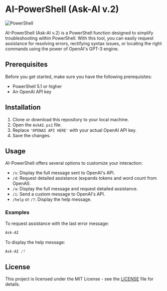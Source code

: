 # AI-PowerShell (Ask-AI v.2)

![PowerShell](https://img.shields.io/badge/PowerShell-5.1%2B-blue)

AI-PowerShell (Ask-AI v.2) is a PowerShell function designed to simplify troubleshooting within PowerShell. With this tool, you can easily request assistance for resolving errors, rectifying syntax issues, or locating the right commands using the power of OpenAI's GPT-3 engine.

## Prerequisites

Before you get started, make sure you have the following prerequisites:

- PowerShell 5.1 or higher
- An OpenAI API key

## Installation

1. Clone or download this repository to your local machine.
2. Open the `AskAI.ps1` file.
3. Replace `'OPENAI API HERE'` with your actual OpenAI API key.
4. Save the changes.

## Usage

AI-PowerShell offers several options to customize your interaction:

- `/s`: Display the full message sent to OpenAI's API.
- `/d`: Request detailed assistance (expands tokens and word count from OpenAI).
- `/a`: Display the full message and request detailed assistance.
- `/i`: Send a custom message to OpenAI's API.
- `/help` or `/?`: Display the help message.

### Examples

   To request assistance with the last error message:
   ```powershell
   Ask-AI
   ```

   To display the help message:
   ```powershell
   Ask-AI /?
   ```

## License

This project is licensed under the MIT License - see the [LICENSE](LICENSE) file for details.


